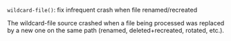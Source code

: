 `wildcard-file()`: fix infrequent crash when file renamed/recreated

The wildcard-file source crashed when a file being processed was replaced by
a new one on the same path (renamed, deleted+recreated, rotated, etc.).

